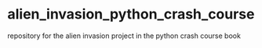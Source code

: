 # alien_invasion_python_crash_course
 repository for the alien invasion project in the python crash course book
